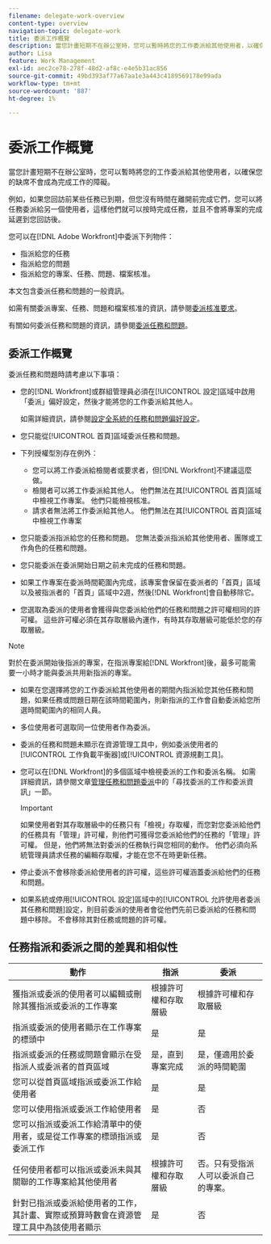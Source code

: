 ```yaml
---
filename: delegate-work-overview
content-type: overview
navigation-topic: delegate-work
title: 委派工作概覽
description: 當您計畫短期不在辦公室時，您可以暫時將您的工作委派給其他使用者，以確保您的缺席不會成為完成工作的障礙。
author: Lisa
feature: Work Management
exl-id: aec2ce78-278f-48d2-af8c-e4e5b31ac856
source-git-commit: 49bd393af77a67aa1e3a443c4189569178e99ada
workflow-type: tm+mt
source-wordcount: '887'
ht-degree: 1%

---
```


# 委派工作概覽

當您計畫短期不在辦公室時，您可以暫時將您的工作委派給其他使用者，以確保您的缺席不會成為完成工作的障礙。

例如，如果您回訪前某些任務已到期，但您沒有時間在離開前完成它們，您可以將任務委派給另一個使用者，這樣他們就可以按時完成任務，並且不會將專案的完成延遲到您回訪後。

您可以在[!DNL Adobe Workfront]中委派下列物件：

<!--
  <li data-mc-conditions="QuicksilverOrClassic.Draft mode"> <p>Projects where you are designated as the Project Owner (not yet, not for the MVP)</p> </li>
  -->

* 指派給您的任務
* 指派給您的問題
* 指派給您的專案、任務、問題、檔案核准。

本文包含委派任務和問題的一般資訊。

如需有關委派專案、任務、問題和檔案核准的資訊，請參閱[委派核准要求](../../review-and-approve-work/manage-approvals/delegate-approval-requests.md)。

有關如何委派任務和問題的資訊，請參閱[委派任務和問題](../../manage-work/delegate-work/how-to-delegate-work.md)。

## 委派工作概覽

委派任務和問題時請考慮以下事項：

* 您的[!DNL Workfront]或群組管理員必須在[!UICONTROL 設定]區域中啟用「委派」偏好設定，然後才能將您的工作委派給其他人。

  如需詳細資訊，請參閱[設定全系統的任務和問題偏好設定](../../administration-and-setup/set-up-workfront/configure-system-defaults/set-task-issue-preferences.md)。
* 您只能從[!UICONTROL 首頁]區域委派任務和問題。
* 下列授權型別存在例外：

   * 您可以將工作委派給檢閱者或要求者，但[!DNL Workfront]不建議這麼做。
   * 檢閱者可以將工作委派給其他人。 他們無法在其[!UICONTROL 首頁]區域中檢視工作專案。 他們只能檢視核准。
   * 請求者無法將工作委派給其他人。 他們無法在其[!UICONTROL 首頁]區域中檢視工作專案
* 您只能委派指派給您的任務和問題。 您無法委派指派給其他使用者、團隊或工作角色的任務和問題。
* 您只能委派在委派開始日期之前未完成的任務和問題。
* 如果工作專案在委派時間範圍內完成，該專案會保留在委派者的「首頁」區域以及被指派者的「首頁」區域中2週，然後[!DNL Workfront]會自動移除它。
* 您選取為委派的使用者會獲得與您委派給他們的任務和問題之許可權相同的許可權。 這些許可權必須在其存取層級內運作，有時其存取層級可能低於您的存取層級。

>[!NOTE]
>
>  對於在委派開始後指派的專案，在指派專案給[!DNL Workfront]後，最多可能需要一小時才能與委派共用新指派的專案。

* 如果在您選擇將您的工作委派給其他使用者的期間內指派給您其他任務和問題，如果任務或問題日期在該時間範圍內，則新指派的工作會自動委派給您所選時間範圍內的相同人員。
* 多位使用者可選取同一位使用者作為委派。
* 委派的任務和問題未顯示在資源管理工具中，例如委派使用者的[!UICONTROL 工作負載平衡器]或[!UICONTROL 資源規劃工具]。
* 您可以在[!DNL Workfront]的多個區域中檢視委派的工作和委派名稱。 如需詳細資訊，請參閱文章[管理任務和問題委派](../delegate-work/how-to-delegate-work.md)中的「尋找委派的工作和委派資訊」一節。


  >[!IMPORTANT]
  >
  >  如果使用者對其存取層級中的任務只有「檢視」存取權，而您對您委派給他們的任務具有「管理」許可權，則他們可獲得您委派給他們的任務的「管理」許可權。 但是，他們將無法對委派的任務執行與您相同的動作。 他們必須向系統管理員請求任務的編輯存取權，才能在您不在時更新任務。

* 停止委派不會移除委派給使用者的許可權，這些許可權涵蓋委派給他們的任務和問題。
* 如果系統或停用[!UICONTROL 設定]區域中的[!UICONTROL 允許使用者委派其任務和問題]設定，則目前委派的使用者會從他們先前已委派給的任務和問題中移除。 不會移除其對任務或問題的許可權。

## 任務指派和委派之間的差異和相似性

| 動作 | 指派 | 委派 |
|--------------------------------------------------------------------------------------------------------------------------------|---------------------------------------|-----------------------------------------------------|
| 獲指派或委派的使用者可以編輯或刪除其獲指派或委派的工作專案 | 根據許可權和存取層級 | 根據許可權和存取層級 |
| 指派或委派的使用者顯示在工作專案的標頭中 | 是 | 是 |
| 指派或委派的任務或問題會顯示在受指派人或委派者的首頁區域 | 是，直到專案完成 | 是，僅適用於委派的時間範圍 |
| 您可以從首頁區域指派或委派工作給使用者 | 是 | 是 |
| 您可以使用指派或委派工作給使用者 | 是 | 否 |
| 您可以指派或委派工作給清單中的使用者，或是從工作專案的標頭指派或委派工作 | 是 | 否 |
| 任何使用者都可以指派或委派未與其關聯的工作專案給其他使用者 | 根據許可權和存取層級 | 否。只有受指派人可以委派自己的專案。 |
| 針對已指派或委派給使用者的工作，其計畫、實際或預算時數會在資源管理工具中為該使用者顯示 | 是 | 否 |

